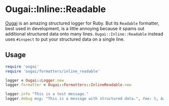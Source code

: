 # Ougai::Inline::Readable #

[Ougai][] is an amazing structured logger for Ruby. But its `Readable` formatter,
best used in development, is a little annoying because it spams out additional
structured data onto many lines. `Ougai::Inline::Readable` instead uses `#inspect`
to put your structured data on a single line.

## Usage ##
```ruby
require 'ougai'
require 'ougai/formatters/inline_readable'

logger = Ougai::Logger.new
logger.formatter = Ougai::Formatters::InlineReadable.new

logger.info "This is a test message."
logger.debug msg: "This is a message with structured data.", foo: 5, bar: 10
```


[Ougai]: https://github.com/tilfin/ougai
